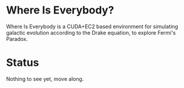 # Where Is Everybody?

Where Is Everybody is a CUDA+EC2 based environment for simulating galactic
evolution according to the Drake equation, to explore Fermi's Paradox.

# Status

Nothing to see yet, move along.
